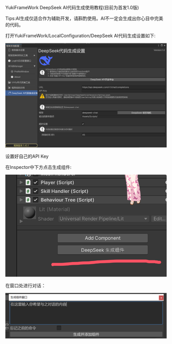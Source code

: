 ﻿YukiFrameWork DeepSeek AI代码生成使用教程(目前为首发1.0版)

Tips:AI生成仅适合作为辅助开发，请斟酌使用。AI不一定会生成出你心目中完美的代码。

打开YukiFrameWork/LocalConfiguration/DeepSeek AI代码生成设置如下:

![D1](Texture/D1.png)

设置好自己的API Key

在Inspector中下方点击生成组件:

![D2](Texture/D2.png)

在窗口处进行对话：

![D3](Texture/D3.png)
